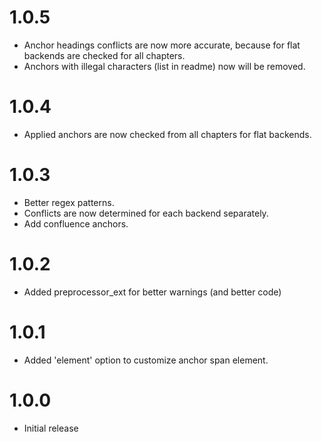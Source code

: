 # 1.0.5

-    Anchor headings conflicts are now more accurate, because for flat backends are checked for all chapters.
-    Anchors with illegal characters (list in readme) now will be removed.

# 1.0.4

-    Applied anchors are now checked from all chapters for flat backends.

# 1.0.3

-    Better regex patterns.
-    Conflicts are now determined for each backend separately.
-    Add confluence anchors.

# 1.0.2

-    Added preprocessor_ext for better warnings (and better code)

# 1.0.1

-    Added 'element' option to customize anchor span element.

# 1.0.0

-    Initial release